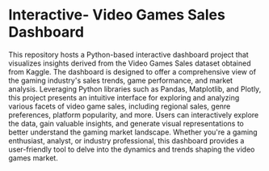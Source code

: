 # Interactive- Video Games Sales Dashboard
This repository hosts a Python-based interactive dashboard project that visualizes insights derived from the Video Games Sales dataset obtained from Kaggle. The dashboard is designed to offer a comprehensive view of the gaming industry's sales trends, game performance, and market analysis. Leveraging Python libraries such as Pandas, Matplotlib, and Plotly, this project presents an intuitive interface for exploring and analyzing various facets of video game sales, including regional sales, genre preferences, platform popularity, and more. Users can interactively explore the data, gain valuable insights, and generate visual representations to better understand the gaming market landscape. Whether you're a gaming enthusiast, analyst, or industry professional, this dashboard provides a user-friendly tool to delve into the dynamics and trends shaping the video games market.
